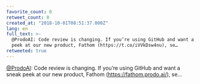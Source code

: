 ```yaml
---
favorite_count: 0
retweet_count: 0
created_at: "2018-10-01T08:51:37.000Z"
lang: en
full_text: >-
  @ProdoAI: Code review is changing. If you’re using GitHub and want a sneak
  peek at our new product, Fathom (https://t.co/iVVkDsw4nu), se…
retweeted: true
---
```


[@ProdoAI](https://twitter.com/ProdoAI): Code review is changing. If you’re
using GitHub and want a sneak peek at our new product, Fathom
(<https://fathom.prodo.ai/>), se…
